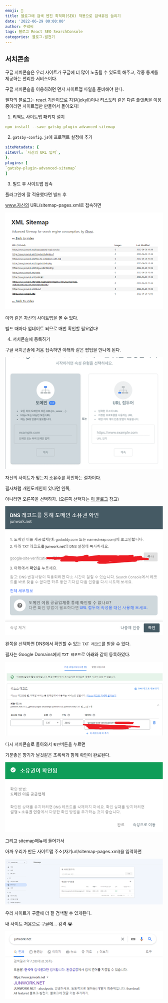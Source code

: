 ```yaml
---
emoji: 🔮
title: 블로그에 검색 엔진 최적화(SEO) 적용으로 검색유입 늘리기
date: '2022-06-29 00:00:00'
author: 주녘씨
tags: 블로그 React SEO SearchConsole
categories: 블로그-발전기
---
```


## 서치콘솔

구글 서치콘솔은 우리 사이트가 구글에 더 많이 노출될 수 있도록 해주고, 각종 통계를 제공하는 편리한 서비스이다.

구글 서치콘솔을 이용하려면 먼저 사이트맵 파일을 준비해야 한다. 

필자의 블로그는 react 기반이므로 지킬(jekyll)이나 티스토리 같은 다른 플랫폼을 이용중이라면 사이트맵만 만들어서 돌아오자!

1. 리액트 사이트맵 패키지 설치

```yml
npm install --save gatsby-plugin-advanced-sitemap
```

2. `gatsby-config.js`에 프로젝트 설정에 추가
```yml
siteMetadata: {
siteUrl: `자신의 URL 입력`,
},
plugins: [
`gatsby-plugin-advanced-sitemap`
]
```

3. 빌드 후 사이트맵 접속

플러그인에 잘 적용했다면 빌드 후

www.자신의 URL/sitemap-pages.xml로 접속하면

![사이트맵](sitemap.png)

이와 같은 자신의 사이트맵을 볼 수 있다.

빌드 때마다 업데이트 되므로 매번 확인할 필요없다!


4. 서치콘솔에 등록하기

구글 서치콘솔에 처음 접속하면 아래와 같은 팝업을 만나게 된다. 

![서치콘솔0](console0.png)

자신의 사이트가 맞는지 소유주를 확인하는 절차이다.

필자처럼 개인도메인이 있다면 왼쪽, 

아니라면 오른쪽을 선택하자. (오른쪽 선택자는 [이 블로그](https://sasumpi123.github.io/general/gitblog4/) 참고)

![서치콘솔1](console1.png)

왼쪽을 선택하면 DNS에서 확인할 수 있는 `TXT 레코드`를 받을 수 있다.

필자는 Google Domains에서 `TXT 레코드`로 아래와 같이 등록하였다.

![서치콘솔2](console2.png)

다시 서치콘솔로 돌아와서 `확인`버튼을 누르면

기분좋은 향기가 날것같은 초록색과 함께 확인이 완료된다.

![서치콘솔3](console3.png)

그리고 sitemap메뉴에 들어가서 

아까 우리가 만든 사이트맵 주소(자기url/sitemap-pages.xml)을 입력하면

![서치콘솔4](console4.png)

우리 사이트가 구글에 더 잘 검색될 수 있게된다. 

~~내 사이트 처음으로 구글에... 감격~~ :sob:

![결과물](result.png)

```toc

```